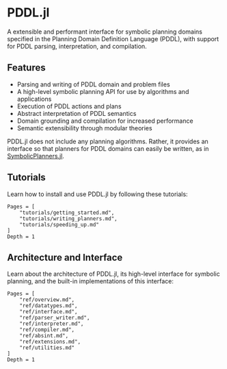 # PDDL.jl

A extensible and performant interface for symbolic planning domains specified in the Planning Domain Definition Language (PDDL), with support for PDDL parsing, interpretation, and compilation.

## Features

- Parsing and writing of PDDL domain and problem files
- A high-level symbolic planning API for use by algorithms and applications
- Execution of PDDL actions and plans
- Abstract interpretation of PDDL semantics
- Domain grounding and compilation for increased performance
- Semantic extensibility through modular theories

PDDL.jl does not include any planning algorithms. Rather, it provides an interface so that planners for PDDL domains can easily be written, as in [SymbolicPlanners.jl](https://github.com/JuliaPlanners/SymbolicPlanners.jl).

## Tutorials

Learn how to install and use PDDL.jl by following these tutorials:

```@contents
Pages = [
    "tutorials/getting_started.md",
    "tutorials/writing_planners.md",
    "tutorials/speeding_up.md"
]
Depth = 1
```

## Architecture and Interface

Learn about the architecture of PDDL.jl, its high-level interface for symbolic planning, and the built-in implementations of this interface:

```@contents
Pages = [
    "ref/overview.md",
    "ref/datatypes.md",
    "ref/interface.md",
    "ref/parser_writer.md",
    "ref/interpreter.md",
    "ref/compiler.md",
    "ref/absint.md",
    "ref/extensions.md",
    "ref/utilities.md"
]
Depth = 1
```

